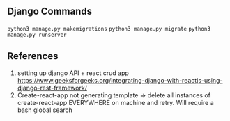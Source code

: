 ## Django Commands ##


`python3 manage.py makemigrations`
`python3 manage.py migrate`
`python3 manage.py runserver`


## References

1. setting up django API + react crud app https://www.geeksforgeeks.org/integrating-django-with-reactjs-using-django-rest-framework/
2. Create-react-app not generating template => delete all instances of create-react-app EVERYWHERE on machine and retry. Will require a bash global search